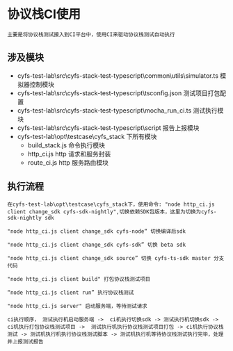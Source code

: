 # 协议栈CI使用
    主要是将协议栈测试接入到CI平台中，使用CI来驱动协议栈测试自动执行
## 涉及模块
+ cyfs-test-lab\src\cyfs-stack-test-typescript\common\utils\simulator.ts 模拟器控制模块
+ cyfs-test-lab\src\cyfs-stack-test-typescript\tsconfig.json 测试项目打包配置
+ cyfs-test-lab\src\cyfs-stack-test-typescript\mocha_run_ci.ts 测试执行模块
+ cyfs-test-lab\src\cyfs-stack-test-typescript\script 报告上报模块
+ cyfs-test-lab\opt\testcase\cyfs_stack 下所有模块
  + build_stack.js 命令执行模块
  + http_ci.js http 请求和服务封装
  + route_ci.js http 服务路由模块

## 执行流程
```
在cyfs-test-lab\opt\testcase\cyfs_stack下，使用命令: "node http_ci.js client change_sdk cyfs-sdk-nightly",切换依赖SDK包版本，这里为切换为cyfs-sdk-nightly sdk

"node http_ci.js client change_sdk cyfs-node“ 切换编译后sdk

"node http_ci.js client change_sdk cyfs-sdk” 切换 beta sdk

"node http_ci.js client change_sdk source” 切换 cyfs-ts-sdk master 分支代码

"node http_ci.js client build" 打包协议栈测试项目

“node http_ci.js client run” 执行协议栈测试

"node http_ci.js server" 启动服务端，等待测试请求

ci执行顺序， 测试执行机启动服务端 ->  ci机执行切换sdk -> 测试执行机切换sdk -> ci机执行打包协议栈测试项目 ->  测试执行机执行协议栈测试项目打包 -> ci机执行协议栈测试 -> 测试机执行机执行协议栈测试脚本 -> 测试机执行机等待协议栈测试执行完毕，处理并上报测试报告

```